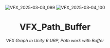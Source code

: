 <header>

![VFX_2025-03-03_099](https://github.com/user-attachments/assets/f04efbac-fd6d-4b4d-afe2-a337812783bd)
![VFX_2025-03-04_100](https://github.com/user-attachments/assets/a1be9773-4118-46b1-a763-56135b1d684c)

# VFX_Path_Buffer 

_VFX Graph in Unity 6 URP, Path work with Buffer_

</header>

